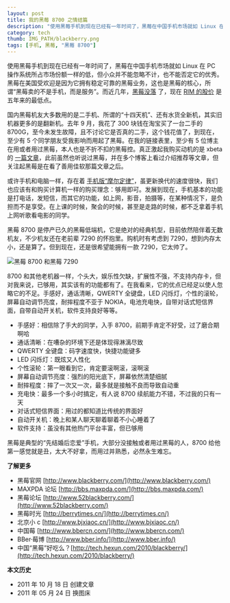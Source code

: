 ```yaml
---
layout: post
title: 我的黑莓 8700 之情结篇
description: "使用黑莓手机到现在已经有一年时间了，黑莓在中国手机市场就如 Linux 在 PC 操作系统所占市场份额一样的低，但小众并不能忽略不计，也不能否定它的优秀。黑莓在美国受欢迎是因为它拥有稳定可靠的黑莓业务，这也是黑莓的核心，所谓“黑莓卖的不是手机，而是服务”。"
category: tech
thumb: IMG_PATH/blackberry.png
tags: [手机, 黑莓, "黑莓 8700"]
---
```


使用黑莓手机到现在已经有一年时间了，黑莓在中国手机市场就如 Linux 在 PC 操作系统所占市场份额一样的低，但小众并不能忽略不计，也不能否定它的优秀。黑莓在美国受欢迎是因为它拥有稳定可靠的黑莓业务，这也是黑莓的核心，所谓“黑莓卖的不是手机，而是服务”。而近几年，[黑莓没落](http://tech.sina.com.cn/t/2011-08-04/17265883774.shtml) 了，现在 [RIM 的股价](http://www.google.com/finance?chdnp=1&chdd=1&chds=1&chdv=1&chvs=maximized&chdeh=0&chfdeh=0&chdet=1318842441370&chddm=492660&chls=IntervalBasedLine&q=NASDAQ:RIMM&ntsp=0) 是五年来的最低点。

国内黑莓机友大多数用的是二手机、所谓的“十四天机”、还有水货全新机，其实旧机器更多的是翻新机。去年 9 月，我花了 300 块钱在淘宝买了一台二手的 8700G，至今未发生故障，且不讨论它是否真的二手，这个钱花值了，到现在，至少有 5 个同学朋友受我影响而用起了黑莓。在我的链接表里，至少有 5 位博主在用或者用过黑莓，本人也是不折不扣的黑莓控。真正激起我购买动机的是 xbeta 的 [一篇文章](http://xbeta.info/mobile.htm)，此前虽然也听说过黑莓，并在多个博客上看过介绍推荐等文章，但关注起黑莓是在看了善用佳软那篇文章之后。

或许手机和电脑一样，存在着 [手机版“摩尔定律”](http://content.businessvalue.com.cn/post/3999.html)，虽更新换代的速度很快，我们也应该有和购买计算机一样的购买理念：够用即可。发展到现在，手机基本的功能是打电话，发短信，而其它的功能，如上网，影音，拍摄等，在某种情况下，是负担而不是享受。在上课的时候，聚会的时候，甚至是走路的时候，都不乏拿着手机上网听歌看电影的同学。

黑莓 8700 是停产已久的黑莓低端机，它是绝对的经典机型，目前依然陪伴着无数机友，不少机友还在老前辈 7290 的怀抱里。购机时有考虑到 7290，想到内存太小，还是算了。但到现在，还是很希望能拥有一款 7290，它太帅了。

![黑莓 8700 和黑莓 7290]({{site.IMG_PATH}}/the-complex-of-blackberry.jpg)

8700 和其他老机器一样，个头大，娱乐性欠缺，扩展性不强，不支持内存卡，但对我来说，已够用，其实该有的功能都有了。在我看来，它的优点已经足以使人忽略它的不足。手感好，通话清晰，QWERTY 全键盘，LED 闪烁灯，个性的滚轮，屏幕自动调节亮度，耐摔程度不亚于 NOKIA，电池充电快，自带对话式短信界面，自带自动开关机，软件支持良好等等。

* 手感好：相信除了手大的同学，入手 8700，前期手肯定不好受，过了磨合期啊哈
* 通话清晰：在嘈杂的环境下还是体现得淋漓尽致
* QWERTY 全键盘：码字速度快，快捷功能键多
* LED 闪烁灯：既炫又人性化
* 个性滚轮：第一眼看到它，肯定要滚啊滚，滚啊滚
* 屏幕自动调节亮度：强烈的阳光底下，屏幕依然清楚细腻
* 耐摔程度：摔了一次又一次，最多就是接触不良而导致自动重
* 充电快：最多一个多小时搞定，有人说 8700 续航能力不错，不过我的只有一天
* 对话式短信界面：用过的都知道比传统的界面好
* 自动开关机：晚上和某人聊天聊着聊着不小心睡着了
* 软件支持：虽没有其他热门平台丰富，但已够用

黑莓是典型的“先结婚后恋爱”手机，大部分没接触或者用过黑莓的人，8700 给他第一感觉就是丑，太大不好拿，而用过并熟悉，必然永生难忘。

**了解更多**

* 黑莓官网 [http://www.blackberry.com/](http://www.blackberry.com/)
* MAXPDA 论坛 [http://bbs.maxpda.com/](http://bbs.maxpda.com/)
* 黑莓论坛 [http://www.52blackberry.com/](http://www.52blackberry.com/)
* 黑莓时光 [http://berrytimes.cn/](http://berrytimes.cn/)
* 北京小 c [http://www.bjxiaoc.cn/](http://www.bjxiaoc.cn/)
* 中国莓 [http://www.bbercn.com/](http://www.bbercn.com/)
* BBer·莓博 [http://www.bber.info/](http://www.bber.info/)
* 中国“黑莓”好吃么？[http://tech.hexun.com/2010/blackberry/](http://tech.hexun.com/2010/blackberry/)

**本文历史**

* 2011 年 10 月 18 日 创建文章
* 2011 年 05 月 24 日 换图床
